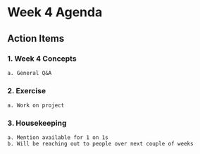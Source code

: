 # Week 4 Agenda

## Action Items

### 1. Week 4 Concepts  
	a. General Q&A  
### 2. Exercise 
	a. Work on project
### 3. Housekeeping
	a. Mention available for 1 on 1s
	b. Will be reaching out to people over next couple of weeks